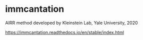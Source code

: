 # immcantation
AIRR method developed by Kleinstein Lab, Yale University, 2020

https://immcantation.readthedocs.io/en/stable/index.html

